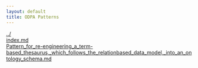 ```yaml
---
layout: default
title: ODPA Patterns
---
```

  
[../](../)  
[index.md](./index.md)  
[Pattern_for_re-engineering_a_term-based_thesaurus,_which_follows_the_relationbased_data_model,_into_an_ontology_schema.md](./Pattern_for_re-engineering_a_term-based_thesaurus,_which_follows_the_relationbased_data_model,_into_an_ontology_schema.md)  
